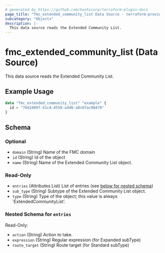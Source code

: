 ```yaml
---
# generated by https://github.com/hashicorp/terraform-plugin-docs
page_title: "fmc_extended_community_list Data Source - terraform-provider-fmc"
subcategory: "Objects"
description: |-
  This data source reads the Extended Community List.
---
```


# fmc_extended_community_list (Data Source)

This data source reads the Extended Community List.

## Example Usage

```terraform
data "fmc_extended_community_list" "example" {
  id = "76d24097-41c4-4558-a4d0-a8c07ac08470"
}
```

<!-- schema generated by tfplugindocs -->
## Schema

### Optional

- `domain` (String) Name of the FMC domain
- `id` (String) Id of the object
- `name` (String) Name of the Extended Community List object.

### Read-Only

- `entries` (Attributes List) List of entries (see [below for nested schema](#nestedatt--entries))
- `sub_type` (String) Subtype of the Extended Community List object.
- `type` (String) Type of the object; this value is always 'ExtendedCommunityList'.

<a id="nestedatt--entries"></a>
### Nested Schema for `entries`

Read-Only:

- `action` (String) Action to take.
- `expression` (String) Regular expression (for Expanded subType)
- `route_target` (String) Route target (for Standard subType)
